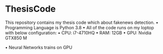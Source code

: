# ThesisCode
This repository contains my thesis code which about fakenews detection.
• Programming Language is Python 3.8
• All of the code runs on my loptop with below configuration:
  • CPU: i7-4710HQ
  • RAM: 12GB
  • GPU: Nvidia GTX850 M

• Neural Networks trains on GPU
